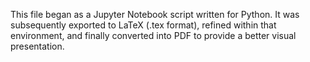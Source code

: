 This file began as a Jupyter Notebook script written for Python. It was subsequently exported to LaTeX (.tex format), refined within that environment, and finally converted into PDF to provide a better visual presentation.
